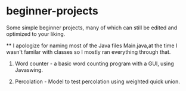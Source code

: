 # beginner-projects
Some simple beginner projects, many of which can still be edited and optimized to your liking. 

** I apologize for naming most of the Java files Main.java,at the time I wasn't familar with classes so I mostly ran everything through that. 

1. Word counter -  a basic word counting program with a GUI, using Javaswing.

2. Percolation - Model to test percolation using weighted quick union. 

   
